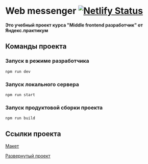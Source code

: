 # Web messenger [![Netlify Status](https://api.netlify.com/api/v1/badges/54acb51b-5193-4074-9663-d4e6658c880c/deploy-status)](https://app.netlify.com/sites/legendary-kashata-460bb6/deploys)

**Это учебный проект курса "Middle frontend разработчик" от Яндекс.практикум**

## Команды проекта
### Запуск в режиме разработчика
```
npm run dev
```

### Запуск локального сервера
```
npm run start
```

### Запуск продуктовой сборки проекта
```
npm run build
```

## Ссылки проекта

<a href="https://www.figma.com/file/HbxCUDgmlXcHRv4eewUSBw/Messanger?node-id=0%3A1&t=FbrKM9oKM4RK6Pmu-1" target="_blank">Макет</a>

<a href="https://legendary-kashata-460bb6.netlify.app/" target="_blank">Развернутый проект</a>



